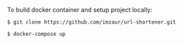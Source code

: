 To build docker container and setup project locally:

`$ git clone https://github.com/imzaur/url-shortener.git`

`$ docker-compose up`
 